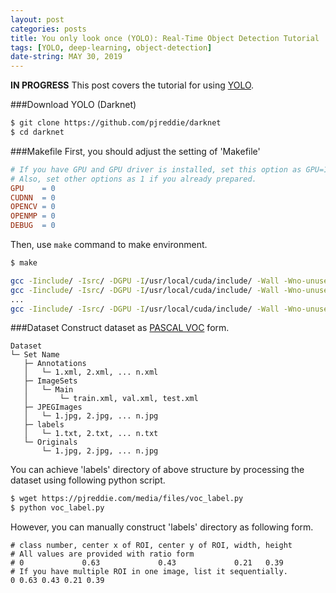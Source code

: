```yaml
---
layout: post
categories: posts
title: You only look once (YOLO): Real-Time Object Detection Tutorial
tags: [YOLO, deep-learning, object-detection]
date-string: MAY 30, 2019
---
```


<strong>IN PROGRESS</strong>
This post covers the tutorial for using <a href="https://pjreddie.com/darknet/yolo/">YOLO</a>.

###Download YOLO (Darknet)
``` sh
$ git clone https://github.com/pjreddie/darknet
$ cd darknet
```

###Makefile
First, you should adjust the setting of 'Makefile'
``` Makefile
# If you have GPU and GPU driver is installed, set this option as GPU=1
# Also, set other options as 1 if you already prepared.
GPU    = 0
CUDNN  = 0
OPENCV = 0
OPENMP = 0
DEBUG  = 0
```
Then, use ```make``` command to make environment.
``` sh
$ make

gcc -Iinclude/ -Isrc/ -DGPU -I/usr/local/cuda/include/ -Wall -Wno-unused-result -Wno-unknown-pragmas -Wfatal-errors -fPIC -Ofast -DGPU -c ./src/gemm.c -o obj/gemm.o
gcc -Iinclude/ -Isrc/ -DGPU -I/usr/local/cuda/include/ -Wall -Wno-unused-result -Wno-unknown-pragmas -Wfatal-errors -fPIC -Ofast -DGPU -c ./src/utils.c -o obj/utils.o
...
gcc -Iinclude/ -Isrc/ -DGPU -I/usr/local/cuda/include/ -Wall -Wno-unused-result -Wno-unknown-pragmas -Wfatal-errors -fPIC -Ofast -DGPU obj/captcha.o obj/lsd.o obj/super.o obj/art.o obj/tag.o obj/cifar.o obj/go.o obj/rnn.o obj/segmenter.o obj/regressor.o obj/classifier.o obj/coco.o obj/yolo.o obj/detector.o obj/nightmare.o obj/instance-segmenter.o obj/darknet.o libdarknet.a -o darknet -lm -pthread -L/usr/local/cuda/lib64 -lcuda -lcudart -lcublas -lcurand -lstdc++ libdarknet.a
```

###Dataset
Construct dataset as <a href="http://host.robots.ox.ac.uk/pascal/VOC/">PASCAL VOC</a> form.
```
Dataset
└─ Set Name
   ├─ Annotations
   │   └─ 1.xml, 2.xml, ... n.xml
   ├─ ImageSets
   │   └─ Main
   │       └─ train.xml, val.xml, test.xml
   ├─ JPEGImages
   │   └─ 1.jpg, 2.jpg, ... n.jpg
   ├─ labels
   │   └─ 1.txt, 2.txt, ... n.txt
   └─ Originals
       └─ 1.jpg, 2.jpg, ... n.jpg
```

You can achieve 'labels' directory of above structure by processing the dataset using following python script.
``` sh
$ wget https://pjreddie.com/media/files/voc_label.py
$ python voc_label.py
```

However, you can manually construct 'labels' directory as following form.
``` text
# class number, center x of ROI, center y of ROI, width, height
# All values are provided with ratio form
# 0             0.63             0.43             0.21   0.39
# If you have multiple ROI in one image, list it sequentially.
0 0.63 0.43 0.21 0.39
```
